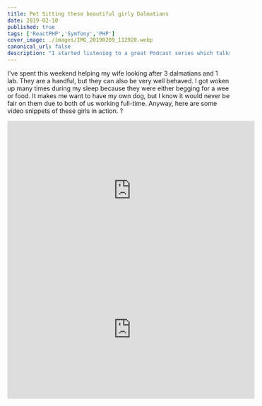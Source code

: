 ```yaml
---
title: Pet Sitting these beautiful girly Dalmatians
date: 2019-02-10
published: true
tags: ['ReactPHP','Symfony','PHP']
cover_image: ./images/IMG_20190209_112928.webp
canonical_url: false
description: "I started listening to a great Podcast series which talks a lot about different PHP and server technologies and on one of the later episodes, they talk about ReactPHP."
---
```


I've spent this weekend helping my wife looking after 3 dalmatians and 1 lab. They are a handful, but they can also be very well behaved. I got woken up many times during my sleep because they were either begging for a wee or food. It makes me want to have my own dog, but I know it would never be fair on them due to both of us working full-time. Anyway, here are some video snippets of these girls in action. ?

<iframe width="560" height="315" src="https://www.youtube.com/embed/hn-p9mTsLnk" frameborder="0" allow="accelerometer; autoplay; encrypted-media; gyroscope; picture-in-picture" allowfullscreen></iframe>

<iframe width="560" height="315" src="https://www.youtube.com/embed/uFgEeUimdc0" frameborder="0" allow="accelerometer; autoplay; encrypted-media; gyroscope; picture-in-picture" allowfullscreen></iframe>
